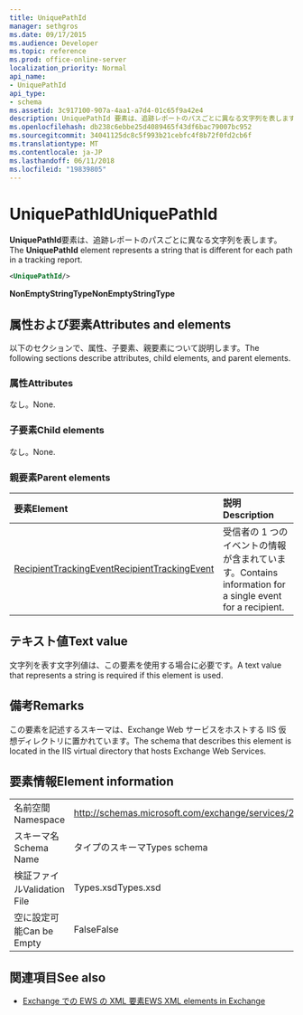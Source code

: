```yaml
---
title: UniquePathId
manager: sethgros
ms.date: 09/17/2015
ms.audience: Developer
ms.topic: reference
ms.prod: office-online-server
localization_priority: Normal
api_name:
- UniquePathId
api_type:
- schema
ms.assetid: 3c917100-907a-4aa1-a7d4-01c65f9a42e4
description: UniquePathId 要素は、追跡レポートのパスごとに異なる文字列を表します。
ms.openlocfilehash: db238c6ebbe25d4089465f43df6bac79007bc952
ms.sourcegitcommit: 34041125dc8c5f993b21cebfc4f8b72f0fd2cb6f
ms.translationtype: MT
ms.contentlocale: ja-JP
ms.lasthandoff: 06/11/2018
ms.locfileid: "19839805"
---
```

# <a name="uniquepathid"></a><span data-ttu-id="5fb15-103">UniquePathId</span><span class="sxs-lookup"><span data-stu-id="5fb15-103">UniquePathId</span></span>

<span data-ttu-id="5fb15-104">**UniquePathId**要素は、追跡レポートのパスごとに異なる文字列を表します。</span><span class="sxs-lookup"><span data-stu-id="5fb15-104">The **UniquePathId** element represents a string that is different for each path in a tracking report.</span></span> 
  
```XML
<UniquePathId/>
```

 <span data-ttu-id="5fb15-105">**NonEmptyStringType**</span><span class="sxs-lookup"><span data-stu-id="5fb15-105">**NonEmptyStringType**</span></span>
## <a name="attributes-and-elements"></a><span data-ttu-id="5fb15-106">属性および要素</span><span class="sxs-lookup"><span data-stu-id="5fb15-106">Attributes and elements</span></span>

<span data-ttu-id="5fb15-107">以下のセクションで、属性、子要素、親要素について説明します。</span><span class="sxs-lookup"><span data-stu-id="5fb15-107">The following sections describe attributes, child elements, and parent elements.</span></span>
  
### <a name="attributes"></a><span data-ttu-id="5fb15-108">属性</span><span class="sxs-lookup"><span data-stu-id="5fb15-108">Attributes</span></span>

<span data-ttu-id="5fb15-109">なし。</span><span class="sxs-lookup"><span data-stu-id="5fb15-109">None.</span></span>
  
### <a name="child-elements"></a><span data-ttu-id="5fb15-110">子要素</span><span class="sxs-lookup"><span data-stu-id="5fb15-110">Child elements</span></span>

<span data-ttu-id="5fb15-111">なし。</span><span class="sxs-lookup"><span data-stu-id="5fb15-111">None.</span></span>
  
### <a name="parent-elements"></a><span data-ttu-id="5fb15-112">親要素</span><span class="sxs-lookup"><span data-stu-id="5fb15-112">Parent elements</span></span>

|<span data-ttu-id="5fb15-113">**要素**</span><span class="sxs-lookup"><span data-stu-id="5fb15-113">**Element**</span></span>|<span data-ttu-id="5fb15-114">**説明**</span><span class="sxs-lookup"><span data-stu-id="5fb15-114">**Description**</span></span>|
|:-----|:-----|
|[<span data-ttu-id="5fb15-115">RecipientTrackingEvent</span><span class="sxs-lookup"><span data-stu-id="5fb15-115">RecipientTrackingEvent</span></span>](recipienttrackingevent.md) <br/> |<span data-ttu-id="5fb15-116">受信者の 1 つのイベントの情報が含まれています。</span><span class="sxs-lookup"><span data-stu-id="5fb15-116">Contains information for a single event for a recipient.</span></span>  <br/> |
   
## <a name="text-value"></a><span data-ttu-id="5fb15-117">テキスト値</span><span class="sxs-lookup"><span data-stu-id="5fb15-117">Text value</span></span>

<span data-ttu-id="5fb15-118">文字列を表す文字列値は、この要素を使用する場合に必要です。</span><span class="sxs-lookup"><span data-stu-id="5fb15-118">A text value that represents a string is required if this element is used.</span></span>
  
## <a name="remarks"></a><span data-ttu-id="5fb15-119">備考</span><span class="sxs-lookup"><span data-stu-id="5fb15-119">Remarks</span></span>

<span data-ttu-id="5fb15-120">この要素を記述するスキーマは、Exchange Web サービスをホストする IIS 仮想ディレクトリに置かれています。</span><span class="sxs-lookup"><span data-stu-id="5fb15-120">The schema that describes this element is located in the IIS virtual directory that hosts Exchange Web Services.</span></span>
  
## <a name="element-information"></a><span data-ttu-id="5fb15-121">要素情報</span><span class="sxs-lookup"><span data-stu-id="5fb15-121">Element information</span></span>

|||
|:-----|:-----|
|<span data-ttu-id="5fb15-122">名前空間</span><span class="sxs-lookup"><span data-stu-id="5fb15-122">Namespace</span></span>  <br/> |http://schemas.microsoft.com/exchange/services/2006/types  <br/> |
|<span data-ttu-id="5fb15-123">スキーマ名</span><span class="sxs-lookup"><span data-stu-id="5fb15-123">Schema Name</span></span>  <br/> |<span data-ttu-id="5fb15-124">タイプのスキーマ</span><span class="sxs-lookup"><span data-stu-id="5fb15-124">Types schema</span></span>  <br/> |
|<span data-ttu-id="5fb15-125">検証ファイル</span><span class="sxs-lookup"><span data-stu-id="5fb15-125">Validation File</span></span>  <br/> |<span data-ttu-id="5fb15-126">Types.xsd</span><span class="sxs-lookup"><span data-stu-id="5fb15-126">Types.xsd</span></span>  <br/> |
|<span data-ttu-id="5fb15-127">空に設定可能</span><span class="sxs-lookup"><span data-stu-id="5fb15-127">Can be Empty</span></span>  <br/> |<span data-ttu-id="5fb15-128">False</span><span class="sxs-lookup"><span data-stu-id="5fb15-128">False</span></span>  <br/> |
   
## <a name="see-also"></a><span data-ttu-id="5fb15-129">関連項目</span><span class="sxs-lookup"><span data-stu-id="5fb15-129">See also</span></span>



- [<span data-ttu-id="5fb15-130">Exchange での EWS の XML 要素</span><span class="sxs-lookup"><span data-stu-id="5fb15-130">EWS XML elements in Exchange</span></span>](ews-xml-elements-in-exchange.md)

